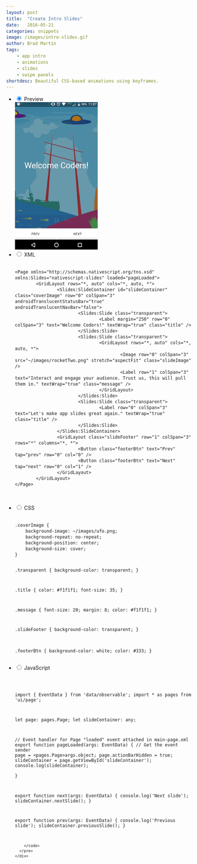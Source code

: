 ```yaml
---
layout: post
title:  "Create Intro Slides"
date:   2016-05-21
categories: snippets
image: /images/intro-slides.gif
author: Brad Martin
tags: 
    - app intro
    - animations
    - slides
    - swipe panels
shortdesc: Beautiful CSS-based animations using keyframes. 
---
```

<ul class="tabs clearfix">
  <li>
    <input type="radio" name="tabs" id="tab1" checked />
    <label for="tab1">Preview</label>
    <div id="tab-content1" class="tab-content">
        <img src="/images/intro-slides.gif">
    </div>
  </li>
  <li>
    <input type="radio" name="tabs" id="tab2" />
    <label for="tab2">XML</label>
    <div id="tab-content2" class="tab-content">
      <pre class="language-html">
        <code>
&#x3C;Page xmlns=&#x22;http://schemas.nativescript.org/tns.xsd&#x22; xmlns:Slides=&#x22;nativescript-slides&#x22; loaded=&#x22;pageLoaded&#x22;&#x3E;
&#x9;&#x3C;GridLayout rows=&#x22;*, auto&#x22; cols=&#x22;*, auto, *&#x22;&#x3E;
&#x9;&#x9;&#x3C;Slides:SlideContainer id=&#x22;slideContainer&#x22; class=&#x22;coverImage&#x22; row=&#x22;0&#x22; colSpan=&#x22;3&#x22; androidTranslucentStatusBar=&#x22;true&#x22; androidTranslucentNavBar=&#x22;false&#x22;&#x3E;
&#x9;&#x9;&#x9;&#x3C;Slides:Slide class=&#x22;transparent&#x22;&#x3E;
&#x9;&#x9;&#x9;&#x9;&#x3C;Label margin=&#x22;250&#x22; row=&#x22;0&#x22; colSpan=&#x22;3&#x22; text=&#x22;Welcome Coders!&#x22; textWrap=&#x22;true&#x22; class=&#x22;title&#x22; /&#x3E;
&#x9;&#x9;&#x9;&#x3C;/Slides:Slide&#x3E;
&#x9;&#x9;&#x9;&#x3C;Slides:Slide class=&#x22;transparent&#x22;&#x3E;
&#x9;&#x9;&#x9;&#x9;&#x3C;GridLayout rows=&#x22;*, auto&#x22; cols=&#x22;*, auto, *&#x22;&#x3E;
&#x9;&#x9;&#x9;&#x9;&#x9;&#x3C;Image row=&#x22;0&#x22; colSpan=&#x22;3&#x22; src=&#x22;~/images/rocketTwo.png&#x22; stretch=&#x22;aspectFit&#x22; class=&#x22;slideImage&#x22; /&#x3E;
&#x9;&#x9;&#x9;&#x9;&#x9;&#x3C;Label row=&#x22;1&#x22; colSpan=&#x22;3&#x22; text=&#x22;Interact and engage your audience. Trust us, this will pull them in.&#x22; textWrap=&#x22;true&#x22; class=&#x22;message&#x22; /&#x3E;
&#x9;&#x9;&#x9;&#x9;&#x3C;/GridLayout&#x3E;
&#x9;&#x9;&#x9;&#x3C;/Slides:Slide&#x3E;
&#x9;&#x9;&#x9;&#x3C;Slides:Slide class=&#x22;transparent&#x22;&#x3E;
&#x9;&#x9;&#x9;&#x9;&#x3C;Label row=&#x22;0&#x22; colSpan=&#x22;3&#x22; text=&#x22;Let&#x27;s make app slides great again.&#x22; textWrap=&#x22;true&#x22; class=&#x22;title&#x22; /&#x3E;
&#x9;&#x9;&#x9;&#x3C;/Slides:Slide&#x3E;
&#x9;&#x9;&#x3C;/Slides:SlideContainer&#x3E;
&#x9;&#x9;&#x3C;GridLayout class=&#x22;slideFooter&#x22; row=&#x22;1&#x22; colSpan=&#x22;3&#x22; rows=&#x22;*&#x22; columns=&#x22;*, *&#x22;&#x3E;
&#x9;&#x9;&#x9;&#x3C;Button class=&#x22;footerBtn&#x22; text=&#x22;Prev&#x22; tap=&#x22;prev&#x22; row=&#x22;0&#x22; col=&#x22;0&#x22; /&#x3E;
&#x9;&#x9;&#x9;&#x3C;Button class=&#x22;footerBtn&#x22; text=&#x22;Next&#x22; tap=&#x22;next&#x22; row=&#x22;0&#x22; col=&#x22;1&#x22; /&#x3E;
&#x9;&#x9;&#x3C;/GridLayout&#x3E;
&#x9;&#x3C;/GridLayout&#x3E;
&#x3C;/Page&#x3E;
        </code>
      </pre>
    </div>
  </li>
  
  
  <li>
    <input type="radio" name="tabs" id="tab3" />
    <label for="tab3">CSS</label>
    <div id="tab-content3" class="tab-content">
      <pre class="language-css">
        <code>
.coverImage {
    background-image: ~/images/ufo.png;
    background-repeat: no-repeat;
    background-position: center;
    background-size: cover;
}

.transparent {
  background-color: transparent;
}

.title {
  color: #f1f1f1;
  font-size: 35;
}

.message {
  font-size: 20;
  margin: 8;
  color: #f1f1f1;
}

.slideFooter {
  background-color: transparent;
}

.footerBtn {
  background-color: white;
  color: #333;
}
        </code>
      </pre>
    </div>
  </li>
  
  <li>
    <input type="radio" name="tabs" id="tab4" />
    <label for="tab4">JavaScript</label>
    <div id="tab-content4" class="tab-content">
      <pre class="language-javascript">
        <code>
        
import { EventData } from 'data/observable';
import * as pages from 'ui/page';

let page: pages.Page;
let slideContainer: any;

// Event handler for Page "loaded" event attached in main-page.xml
export function pageLoaded(args: EventData) {
	// Get the event sender
	page = <pages.Page>args.object;
	page.actionBarHidden = true;
	slideContainer = page.getViewById('slideContainer');
	console.log(slideContainer);	
}

export function next(args: EventData) {
	console.log('Next slide');
	slideContainer.nextSlide();
} 
 
export function prev(args: EventData) {
	console.log('Previous slide');
	slideContainer.previousSlide();
}

		</code>
      </pre>
    </div>
  </li>
  
</ul>
